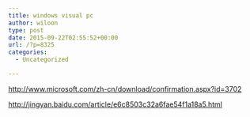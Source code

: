 ```yaml
---
title: windows visual pc
author: wiloon
type: post
date: 2015-09-22T02:55:52+00:00
url: /?p=8325
categories:
  - Uncategorized

---
```

http://www.microsoft.com/zh-cn/download/confirmation.aspx?id=3702

http://jingyan.baidu.com/article/e6c8503c32a6fae54f1a18a5.html